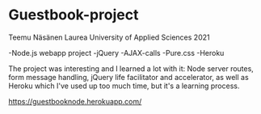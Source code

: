 # Guestbook-project
Teemu Näsänen
Laurea University of Applied Sciences
2021

-Node.js webapp project
-jQuery
-AJAX-calls
-Pure.css
-Heroku

The project was interesting and I learned a lot with it: 
Node server routes, form message handling, jQuery life facilitator and accelerator, 
as well as Heroku which I've used up too much time, but it's a learning process.

https://guestbooknode.herokuapp.com/